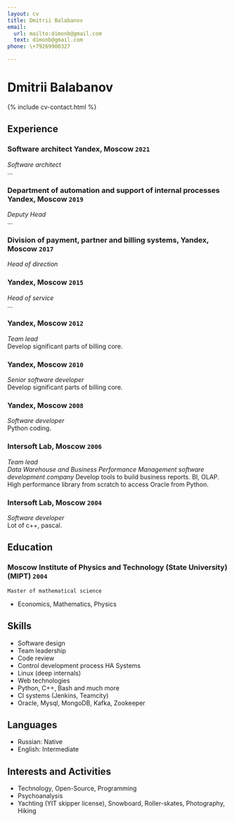 ```yaml
---
layout: cv
title: Dmitrii Balabanov
email:
  url: mailto:dimonb@gmail.com
  text: dimonb@gmail.com
phone: \+79269900327

---
```


# Dmitrii Balabanov

<!--
include contact information from the front matter
Supported arguments:
    - homepage: url, text
    - phone
    - email
-->

{% include cv-contact.html %}

## Experience

### **Software architect Yandex, Moscow** `2021`

_Software architect_<br>
...

### **Department of automation and support of internal processes Yandex, Moscow** `2019`

_Deputy Head_<br>
...

### **Division of payment, partner and billing systems, Yandex, Moscow** `2017`
_Head of direction_<br>

### **Yandex, Moscow** `2015` 
_Head of service_<br>
...

### **Yandex, Moscow** `2012`
_Team lead_<br>
Develop significant parts of billing core.

### **Yandex, Moscow** `2010`
_Senior software developer_<br>
Develop significant parts of billing core.

### **Yandex, Moscow** `2008`
_Software developer_<br>
Python coding.

### **Intersoft Lab, Moscow** `2006`
_Team lead_<br>
*Data Warehouse and Business Performance Management software development company*
Develop tools to build business reports. BI, OLAP. High performance library from scratch to access Oracle from Python.

### **Intersoft Lab, Moscow** `2004`
_Software developer_<br>
Lot of c++, pascal.

## Education

### **Moscow Institute of Physics and Technology (State University) (MIPT)** `2004`

```
Master of mathematical science
```
- Economics, Mathematics, Physics

## Skills
- Software design
- Team leadership
- Code review
- Control development process HA Systems
- Linux (deep internals)
- Web technologies
- Python, C++, Bash and much more
- CI systems (Jenkins, Teamcity)
- Oracle, Mysql, MongoDB, Kafka, Zookeeper

## Languages

- Russian: Native
- English: Intermediate


## Interests and Activities

- Technology, Open-Source, Programming
- Psychoanalysis
- Yachting (YIT skipper license), Snowboard, Roller-skates, Photography, Hiking
